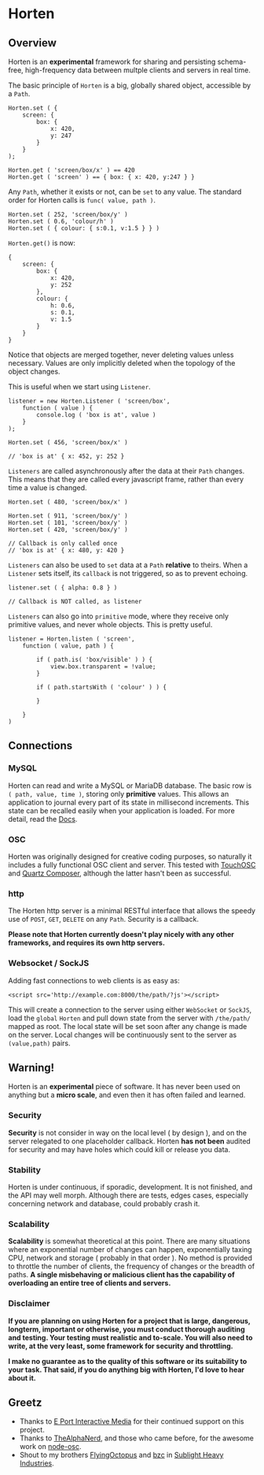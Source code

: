 # Horten

## Overview
Horten is an **experimental** framework for sharing and persisting schema- free, high-frequency data between multple clients and servers in real time. 

The basic principle of `Horten` is a big, globally shared object, accessible by a `Path`.

	Horten.set ( {
		screen: {
			box: {
				x: 420,
				y: 247
			}
		}
	);
	
	Horten.get ( 'screen/box/x' ) == 420
	Horten.get ( 'screen' ) == { box: { x: 420, y:247 } }
Any `Path`, whether it exists or not, can be `set` to any value. The standard order for Horten calls is ` func( value, path ) `.  
	
	Horten.set ( 252, 'screen/box/y' )
	Horten.set ( 0.6, 'colour/h' )
	Horten.set ( { colour: { s:0.1, v:1.5 } } )
`Horten.get()` is now:
	
	{
		screen: {
			box: {
				x: 420,
				y: 252
			},
			colour: {
				h: 0.6,
				s: 0.1,
				v: 1.5
			}
		}
	}
Notice that objects are merged together, never deleting values unless necessary. Values are only implicitly deleted when the topology of the object changes. 

This is useful when we start using `Listener`.

	listener = new Horten.Listener ( 'screen/box', 
		function ( value ) {
			console.log ( 'box is at', value )
		} 
	);
	
	Horten.set ( 456, 'screen/box/x' )
	
	// 'box is at' { x: 452, y: 252 }

`Listeners` are called asynchronously after the data at their `Path` changes. This means that they are called every javascript frame, rather than every time a value is changed.

	Horten.set ( 480, 'screen/box/x' )
	
	Horten.set ( 911, 'screen/box/y' )
	Horten.set ( 101, 'screen/box/y' )
	Horten.set ( 420, 'screen/box/y' )
	
	// Callback is only called once
	// 'box is at' { x: 480, y: 420 }
	
`Listeners` can also be used to `set` data at a `Path` **relative** to theirs. When a `Listener` sets itself, its `callback` is not triggered, so as to prevent echoing.

	listener.set ( { alpha: 0.8 } )
		
	// Callback is NOT called, as listener 
	
`Listeners` can also go into `primitive` mode, where they receive only primitive values, and never whole objects. This is pretty useful.

	listener = Horten.listen ( 'screen', 
		function ( value, path ) {
		
			if ( path.is( 'box/visible' ) ) {
				view.box.transparent = !value;
			}

			if ( path.startsWith ( 'colour' ) ) {
				
			}
			
		}
	)
	
## Connections
### MySQL
Horten can read and write a MySQL or MariaDB database. The basic row is  `( path, value, time )`, storing only **primitive** values. This allows an application to journal every part of its state in millisecond increments. This state can be recalled easily when your application is loaded. For more detail, read the [Docs](docs/MySQL.md). 
### OSC
Horten was originally designed for creative coding purposes, so naturally it includes a fully functional OSC client and server. This tested with [TouchOSC](http://hexler.net/software/touchosc) and [Quartz Composer](http://quartzcomposer.com/), although the latter hasn't been as successful. 

### http
The Horten http server is a minimal RESTful interface that allows the speedy use of `POST`, `GET`, `DELETE` on any `Path`. Security is a callback.

**Please note that Horten currently doesn't play nicely with any other frameworks, and requires its own http servers.** 
  
### Websocket / SockJS
Adding fast connections to web clients is as easy as:

	<script src='http://example.com:8000/the/path/?js'></script>

This will create a connection to the server using either `WebSocket` or `SockJS`, load the `global` `Horten` and pull down state from the server with `/the/path/` mapped as root. The local state will be set soon after any change is made on the server. Local changes will be continuously sent to the server as `(value,path)` pairs.



## Warning!
Horten is an **experimental** piece of software. It has never been used on anything but a **micro scale**, and even then it has often failed and learned. 

### Security
**Security** is not consider in way on the local level ( by design ), and on the server relegated to one placeholder callback. Horten **has not been** audited for security and may have holes which could kill or release you data.

### Stability
Horten is under continuous, if sporadic, development. It is not finished, and the API may well morph. Although there are tests, edges cases, especially concerning network and database, could probably crash it.

### Scalability
**Scalability** is somewhat theoretical at this point. There are many situations where an exponential number of changes can happen, exponentially taxing CPU, network and storage ( probably in that order ). No method is provided to throttle the number of clients, the frequency of changes or the breadth of paths. **A single misbehaving or malicious client has the capability of overloading an entire tree of clients and servers.**

### Disclaimer

**If you are planning on using Horten for a project that is large, dangerous, longterm, important or otherwise, you must conduct thorough auditing and testing. Your testing must realistic and to-scale. You will also need to write, at the very least, some framework for security and throttling.**

**I make no guarantee as to the quality of this software or its suitability to your task. That said, if you do anything big with Horten, I'd love to hear about it.**

## Greetz
* Thanks to [E Port Interactive Media](http://eportinteractive.com) for their continued support on this project.
* Thanks to [TheAlphaNerd](https://github.com/TheAlphaNerd), and those who came before, for the awesome work on [node-osc](https://github.com/TheAlphaNerd/node-osc).
* Shout to my brothers [FlyingOctopus](http://flyingoctopus.com) and [bzc](http://benzcooper.com) in [Sublight Heavy Industries](http://sublight.ca).
